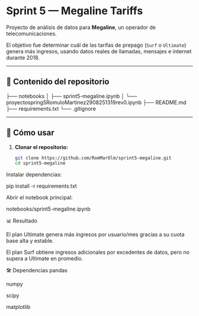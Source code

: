 # Sprint 5 — Megaline Tariffs

Proyecto de análisis de datos para **Megaline**, un operador de telecomunicaciones.

El objetivo fue determinar cuál de las tarifas de prepago (`Surf` o `Ultimate`)
genera más ingresos, usando datos reales de llamadas, mensajes e internet durante 2018.

---

## 📌 Contenido del repositorio

├── notebooks
│ ├── sprint5-megaline.ipynb
│ └── proyectospring5RomuloMartinez2908251319rev0.ipynb
├── README.md
├── requirements.txt
└── .gitignore

---

## 🧭 Cómo usar

1. **Clonar el repositorio:**

   ```bash
   git clone https://github.com/RomMarOlm/sprint5-megaline.git
   cd sprint5-megaline
   
Instalar dependencias:

pip install -r requirements.txt

Abrir el notebook principal:

notebooks/sprint5-megaline.ipynb

📊 Resultado

El plan Ultimate genera más ingresos por usuario/mes gracias a su cuota base alta y estable.

El plan Surf obtiene ingresos adicionales por excedentes de datos, pero no supera a Ultimate en promedio.

🛠️ Dependencias
pandas

numpy

scipy

matplotlib